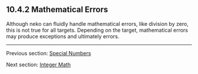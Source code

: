 ## 10.4.2 Mathematical Errors

Although neko can fluidly handle mathematical errors, like division by zero, this is not true for all targets.  Depending on the target, mathematical errors may produce exceptions and ultimately errors.

---

Previous section: [Special Numbers](std-math-special-numbers.md)

Next section: [Integer Math](std-math-integer-math.md)